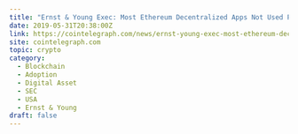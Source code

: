 ```yaml
---
title: "Ernst & Young Exec: Most Ethereum Decentralized Apps Not Used Productively"
date: 2019-05-31T20:38:00Z
link: https://cointelegraph.com/news/ernst-young-exec-most-ethereum-decentralized-apps-not-used-productively?utm_medium=RSS&utm_source=hune
site: cointelegraph.com
topic: crypto
category:
  - Blockchain
  - Adoption
  - Digital Asset
  - SEC
  - USA
  - Ernst & Young
draft: false
---
```

